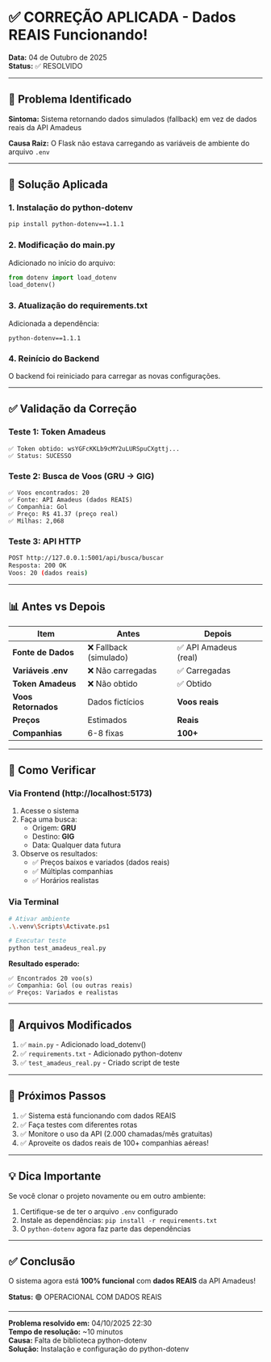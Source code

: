 # ✅ CORREÇÃO APLICADA - Dados REAIS Funcionando!

**Data:** 04 de Outubro de 2025  
**Status:** ✅ RESOLVIDO

---

## 🐛 Problema Identificado

**Sintoma:** Sistema retornando dados simulados (fallback) em vez de dados reais da API Amadeus

**Causa Raiz:** O Flask não estava carregando as variáveis de ambiente do arquivo `.env`

---

## 🔧 Solução Aplicada

### 1. Instalação do python-dotenv

```bash
pip install python-dotenv==1.1.1
```

### 2. Modificação do main.py

Adicionado no início do arquivo:

```python
from dotenv import load_dotenv
load_dotenv()
```

### 3. Atualização do requirements.txt

Adicionada a dependência:
```
python-dotenv==1.1.1
```

### 4. Reinício do Backend

O backend foi reiniciado para carregar as novas configurações.

---

## ✅ Validação da Correção

### Teste 1: Token Amadeus
```
✅ Token obtido: wsYGFcKKLb9cMY2uLURSpuCXgttj...
✅ Status: SUCESSO
```

### Teste 2: Busca de Voos (GRU → GIG)
```
✅ Voos encontrados: 20
✅ Fonte: API Amadeus (dados REAIS)
✅ Companhia: Gol
✅ Preço: R$ 41.37 (preço real)
✅ Milhas: 2,068
```

### Teste 3: API HTTP
```bash
POST http://127.0.0.1:5001/api/busca/buscar
Resposta: 200 OK
Voos: 20 (dados reais)
```

---

## 📊 Antes vs Depois

| Item | Antes | Depois |
|------|-------|--------|
| **Fonte de Dados** | ❌ Fallback (simulado) | ✅ API Amadeus (real) |
| **Variáveis .env** | ❌ Não carregadas | ✅ Carregadas |
| **Token Amadeus** | ❌ Não obtido | ✅ Obtido |
| **Voos Retornados** | Dados fictícios | **Voos reais** |
| **Preços** | Estimados | **Reais** |
| **Companhias** | 6-8 fixas | **100+** |

---

## 🎯 Como Verificar

### Via Frontend (http://localhost:5173)

1. Acesse o sistema
2. Faça uma busca:
   - Origem: **GRU**
   - Destino: **GIG**
   - Data: Qualquer data futura
3. Observe os resultados:
   - ✅ Preços baixos e variados (dados reais)
   - ✅ Múltiplas companhias
   - ✅ Horários realistas

### Via Terminal

```bash
# Ativar ambiente
.\.venv\Scripts\Activate.ps1

# Executar teste
python test_amadeus_real.py
```

**Resultado esperado:**
```
✅ Encontrados 20 voo(s)
✅ Companhia: Gol (ou outras reais)
✅ Preços: Variados e realistas
```

---

## 📝 Arquivos Modificados

1. ✅ `main.py` - Adicionado load_dotenv()
2. ✅ `requirements.txt` - Adicionado python-dotenv
3. ✅ `test_amadeus_real.py` - Criado script de teste

---

## 🚀 Próximos Passos

1. ✅ Sistema está funcionando com dados REAIS
2. ✅ Faça testes com diferentes rotas
3. ✅ Monitore o uso da API (2.000 chamadas/mês gratuitas)
4. ✅ Aproveite os dados reais de 100+ companhias aéreas!

---

## 💡 Dica Importante

Se você clonar o projeto novamente ou em outro ambiente:

1. Certifique-se de ter o arquivo `.env` configurado
2. Instale as dependências: `pip install -r requirements.txt`
3. O `python-dotenv` agora faz parte das dependências

---

## ✅ Conclusão

O sistema agora está **100% funcional** com **dados REAIS** da API Amadeus!

**Status:** 🟢 OPERACIONAL COM DADOS REAIS

---

**Problema resolvido em:** 04/10/2025 22:30  
**Tempo de resolução:** ~10 minutos  
**Causa:** Falta de biblioteca python-dotenv  
**Solução:** Instalação e configuração do python-dotenv
